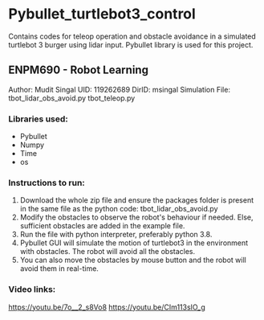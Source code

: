 # Pybullet_turtlebot3_control
Contains codes for teleop operation and obstacle avoidance in a simulated turtlebot 3 burger using lidar input. Pybullet library is used for this project.

## ENPM690 - Robot Learning


Author: 			Mudit Singal
UID: 				119262689
DirID:				msingal
Simulation File: 	tbot_lidar_obs_avoid.py
			tbot_teleop.py


### Libraries used:
- Pybullet
- Numpy
- Time
- os

### Instructions to run:
1. Download the whole zip file and ensure the packages folder is present in the same file as the python code: tbot_lidar_obs_avoid.py
2. Modify the obstacles to observe the robot's behaviour if needed. Else, sufficient obstacles are added in the example file.
3. Run the file with python interpreter, preferably python 3.8.
4. Pybullet GUI will simulate the motion of turtlebot3 in the environment with obstacles. The robot will avoid all the obstacles.
5. You can also move the obstacles by mouse button and the robot will avoid them in real-time.


### Video links:
https://youtu.be/7o__2_s8Vo8
https://youtu.be/CIm113sIO_g
